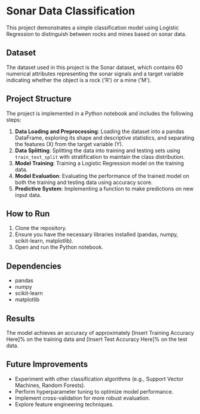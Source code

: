 # Sonar Data Classification

This project demonstrates a simple classification model using Logistic Regression to distinguish between rocks and mines based on sonar data.

## Dataset

The dataset used in this project is the Sonar dataset, which contains 60 numerical attributes representing the sonar signals and a target variable indicating whether the object is a rock ('R') or a mine ('M').

## Project Structure

The project is implemented in a Python notebook and includes the following steps:

1.  **Data Loading and Preprocessing**: Loading the dataset into a pandas DataFrame, exploring its shape and descriptive statistics, and separating the features (X) from the target variable (Y).
2.  **Data Splitting**: Splitting the data into training and testing sets using `train_test_split` with stratification to maintain the class distribution.
3.  **Model Training**: Training a Logistic Regression model on the training data.
4.  **Model Evaluation**: Evaluating the performance of the trained model on both the training and testing data using accuracy score.
5.  **Predictive System**: Implementing a function to make predictions on new input data.

## How to Run

1.  Clone the repository.
2.  Ensure you have the necessary libraries installed (pandas, numpy, scikit-learn, matplotlib).
3.  Open and run the Python notebook.

## Dependencies

-   pandas
-   numpy
-   scikit-learn
-   matplotlib

## Results

The model achieves an accuracy of approximately [Insert Training Accuracy Here]% on the training data and [Insert Test Accuracy Here]% on the test data.

## Future Improvements

-   Experiment with other classification algorithms (e.g., Support Vector Machines, Random Forests).
-   Perform hyperparameter tuning to optimize model performance.
-   Implement cross-validation for more robust evaluation.
-   Explore feature engineering techniques.
